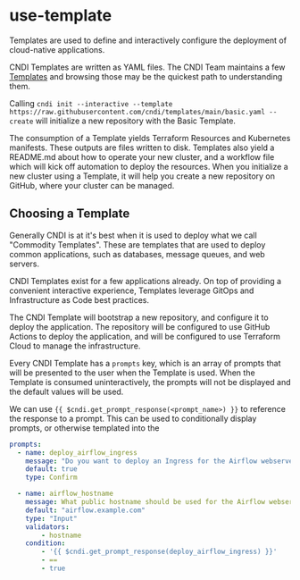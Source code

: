 # use-template

Templates are used to define and interactively configure the deployment of
cloud-native applications.

CNDI Templates are written as YAML files. The CNDI Team maintains a few
[Templates](/templates) and browsing those may be the quickest path to
understanding them.

Calling
`cndi init --interactive --template https://raw.githubusercontent.com/cndi/templates/main/basic.yaml --create`
will initialize a new repository with the Basic Template.

The consumption of a Template yields Terraform Resources and Kubernetes
manifests. These outputs are files written to disk. Templates also yield a
README.md about how to operate your new cluster, and a workflow file which will
kick off automation to deploy the resources. When you initialize a new cluster
using a Template, it will help you create a new repository on GitHub, where your
cluster can be managed.

## Choosing a Template

Generally CNDI is at it's best when it is used to deploy what we call "Commodity
Templates". These are templates that are used to deploy common applications,
such as databases, message queues, and web servers.

CNDI Templates exist for a few applications already. On top of providing a
convenient interactive experience, Templates leverage GitOps and Infrastructure
as Code best practices.

The CNDI Template will bootstrap a new repository, and configure it to deploy
the application. The repository will be configured to use GitHub Actions to
deploy the application, and will be configured to use Terraform Cloud to manage
the infrastructure.

Every CNDI Template has a `prompts` key, which is an array of prompts that will
be presented to the user when the Template is used. When the Template is
consumed uninteractively, the prompts will not be displayed and the default
values will be used.

We can use `{{ $cndi.get_prompt_response(<prompt_name>) }}` to reference the
response to a prompt. This can be used to conditionally display prompts, or
otherwise templated into the

```yaml
prompts:
  - name: deploy_airflow_ingress
    message: "Do you want to deploy an Ingress for the Airflow webserver?"
    default: true
    type: Confirm

  - name: airflow_hostname
    message: What public hostname should be used for the Airflow webserver?
    default: "airflow.example.com"
    type: "Input"
    validators:
        - hostname
    condition:
        - '{{ $cndi.get_prompt_response(deploy_airflow_ingress) }}'
        - ==
        - true
```
